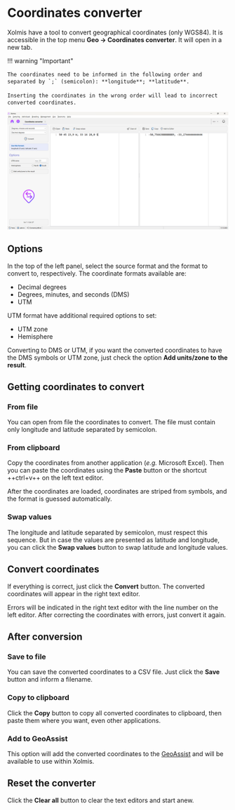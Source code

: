 # Coordinates converter

Xolmis have a tool to convert geographical coordinates (only WGS84). It is accessible in the top menu **Geo → Coordinates converter**. It will open in a new tab.

!!! warning "Important"

    The coordinates need to be informed in the following order and separated by `;` (semicolon): **longitude**; **latitude**.

    Inserting the coordinates in the wrong order will lead to incorrect converted coordinates.

![Coordinates converter](img/coordinates-converter.png)

## Options

In the top of the left panel, select the source format and the format to convert to, respectively. The coordinate formats available are:

- Decimal degrees
- Degrees, minutes, and seconds (DMS)
- UTM

UTM format have additional required options to set:

- UTM zone
- Hemisphere

Converting to DMS or UTM, if you want the converted coordinates to have the DMS symbols or UTM zone, just check the option **Add units/zone to the result**.

## Getting coordinates to convert

### From file

You can open from file the coordinates to convert. The file must contain only longitude and latitude separated by semicolon.

### From clipboard

Copy the coordinates from another application (_e.g._ Microsoft Excel). Then you can paste the coordinates using the **Paste** button or the shortcut ++ctrl+v++ on the left text editor.

After the coordinates are loaded, coordinates are striped from symbols, and the format is guessed automatically.

### Swap values

The longitude and latitude separated by semicolon, must respect this sequence. But in case the values are presented as latitude and longitude, you can click the **Swap values** button to swap latitude and longitude values.

## Convert coordinates

If everything is correct, just click the **Convert** button. The converted coordinates will appear in the right text editor.

Errors will be indicated in the right text editor with the line number on the left editor. After correcting the coordinates with errors, just convert it again.

## After conversion

### Save to file

You can save the converted coordinates to a CSV file. Just click the **Save** button and inform a filename.

### Copy to clipboard

Click the **Copy** button to copy all converted coordinates to clipboard, then paste them where you want, even other applications.

### Add to GeoAssist

This option will add the converted coordinates to the [GeoAssist](adding-and-editing-data.md#geoassist) and will be available to use within Xolmis.

## Reset the converter

Click the **Clear all** button to clear the text editors and start anew.
